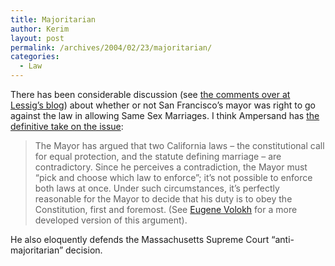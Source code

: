 ```yaml
---
title: Majoritarian
author: Kerim
layout: post
permalink: /archives/2004/02/23/majoritarian/
categories:
  - Law
---
```

There has been considerable discussion (see <a href="http://www.lessig.org/blog/archives/001739.shtml#001739" onclick="_gaq.push(['_trackEvent', 'outbound-article', 'http://www.lessig.org/blog/archives/001739.shtml#001739', 'the comments over at Lessig&#8217;s blog']);" >the comments over at Lessig&#8217;s blog</a>) about whether or not San Francisco&#8217;s mayor was right to go against the law in allowing Same Sex Marriages. I think Ampersand has <a href="http://www.amptoons.com/blog/001283.html" onclick="_gaq.push(['_trackEvent', 'outbound-article', 'http://www.amptoons.com/blog/001283.html', 'the definitive take on the issue']);" >the definitive take on the issue</a>:

> The Mayor has argued that two California laws &#8211; the constitutional call for equal protection, and the statute defining marriage &#8211; are contradictory. Since he perceives a contradiction, the Mayor must &#8220;pick and choose which law to enforce&#8221;; it&#8217;s not possible to enforce both laws at once. Under such circumstances, it&#8217;s perfectly reasonable for the Mayor to decide that his duty is to obey the Constitution, first and foremost. (See <a href="http://volokh.com/2004_02_15_volokh_archive.html#107705524603138461" onclick="_gaq.push(['_trackEvent', 'outbound-article', 'http://volokh.com/2004_02_15_volokh_archive.html#107705524603138461', 'Eugene Volokh']);" >Eugene Volokh</a> for a more developed version of this argument).

He also eloquently defends the Massachusetts Supreme Court &#8220;anti-majoritarian&#8221; decision.


